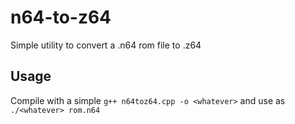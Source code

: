 # n64-to-z64
Simple utility to convert a .n64 rom file to .z64
## Usage
Compile with a simple `g++ n64toz64.cpp -o <whatever>` and use as `./<whatever> rom.n64`
